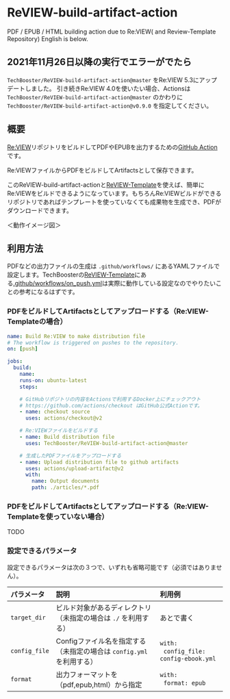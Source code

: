 
# ReVIEW-build-artifact-action
PDF / EPUB / HTML building action due to Re:VIEW( and Review-Template Repository)
English is below.

## 2021年11月26日以降の実行でエラーがでたら

`TechBooster/ReVIEW-build-artifact-action@master` をRe:VIEW 5.3にアップデートしました。
引き続きRe:VIEW 4.0を使いたい場合、Actionsは `TechBooster/ReVIEW-build-artifact-action@master` のかわりに `TechBooster/ReVIEW-build-artifact-action@v0.9.0` を指定してください。 

## 概要

[Re:VIEW](https://github.com/kmuto/review)リポジトリをビルドしてPDFやEPUBを出力するための[GitHub Action](https://github.com/features/actions)です。

Re:VIEWファイルからPDFをビルドしてArtifactsとして保存できます。

このReVIEW-build-artifact-actionと[ReVIEW-Template](https://github.com/TechBooster/ReVIEW-Template)を使えば、簡単にRe:VIEWをビルドできるようになっています。もちろんRe:VIEWビルドができるリポジトリであればテンプレートを使っていなくても成果物を生成でき、PDFがダウンロードできます。

＜動作イメージ図＞

## 利用方法
PDFなどの出力ファイルの生成は `.github/workflows/` にあるYAMLファイルで設定します。TechBoosterの[ReVIEW-Template](https://github.com/TechBooster/ReVIEW-Template/)にある[.github/workflows/on_push.yml](https://github.com/TechBooster/ReVIEW-Template/blob/master/.github/workflows/on_push.yml)は実際に動作している設定なのでやりたいことの参考になるはずです。

### PDFをビルドしてArtifactsとしてアップロードする（Re:VIEW-Templateの場合）

```yaml
name: Build Re:VIEW to make distribution file
# The workflow is triggered on pushes to the repository.
on: [push]

jobs:
  build:
    name: 
    runs-on: ubuntu-latest
    steps:

    # GitHubリポジトリの内容をActionsで利用するDocker上にチェックアウト
    # https://github.com/actions/checkout はGitHub公式Actionです。
    - name: checkout source
      uses: actions/checkout@v2

    # Re:VIEWファイルをビルドする
    - name: Build distribution file
      uses: TechBooster/ReVIEW-build-artifact-action@master

    # 生成したPDFファイルをアップロードする
    - name: Upload distribution file to github artifacts
      uses: actions/upload-artifact@v2
      with:
        name: Output documents
        path: ./articles/*.pdf
```

### PDFをビルドしてArtifactsとしてアップロードする（Re:VIEW-Templateを使っていない場合）


TODO


### 設定できるパラメータ

設定できるパラメータは次の３つで、いずれも省略可能です（必須ではありません）。

|  パラメータ  |  説明  | 利用例 |
| :---- | :---- | :---- |
|  `target_dir`  |  ビルド対象があるディレクトリ（未指定の場合は `./` を利用する） | あとで書く | 
|  `config_file`  |  Configファイル名を指定する（未指定の場合は `config.yml` を利用する） | `with:`<br>&nbsp;&nbsp;`config_file: config-ebook.yml` |
| `format` | 出力フォーマットを（pdf,epub,html）から指定 | `with:`<br>&nbsp;&nbsp;`format: epub` |
